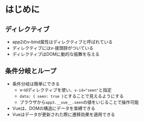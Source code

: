 # はじめに
## ディレクティブ
* app2のv-bind属性はディレクティブと呼ばれている
* ディレクティブにはv-接頭辞がついている
* ディレクティブはDOMに動的な振舞を与える

## 条件分岐とループ
* 条件分岐は簡単にできる
    * v-idディレクティブを使い、`v-id="seen"`と指定
    * `data: { seen: true }`とすることで見えるようにする
    * ブラウザから`app3.__vue__.seen`の値をいじることで操作可能
* Vueは、DOMの構造にデータを束縛できる
* Vueはデータが更新された際に遷移効果を適用できる
